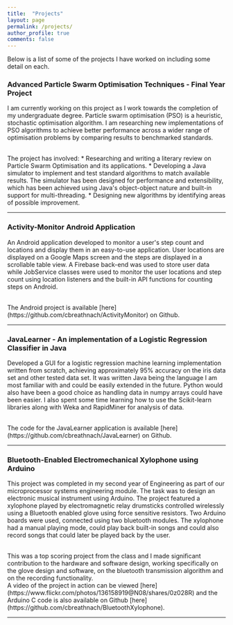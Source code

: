 ```yaml
---
title:  "Projects"
layout: page
permalink: /projects/
author_profile: true
comments: false
---
```


Below is a list of some of the projects I have worked on including some detail on each. 

### Advanced Particle Swarm Optimisation Techniques - Final Year Project

I am currently working on this project as I work towards the completion of my undergraduate degree. Particle swarm optimisation (PSO) is a heuristic, stochastic optimisation algorithm. I am researching new implementations of PSO algorithms to achieve better performance across a wider range of optimisation problems by comparing results to benchmarked standards.

<br />
The project has involved:
* Researching and writing a literary review on Particle Swarm Optimisation and its applications.
* Developing a Java simulator to implement and test standard algorithms to match available results. The simulator has been designed for performance and extensibility, which has been achieved using Java's object-object nature and built-in support for multi-threading. 
* Designing new algorithms by identifying areas of possible improvement.

-------

### Activity-Monitor Android Application 

An Android application developed to monitor a user's step count and locations and display them in an easy-to-use application. User locations are displayed on a Google Maps screen and the steps are displayed in a scrollable table view. A Firebase back-end was used to store user data while JobService classes were used to monitor the user locations and step count using location listeners and the built-in API functions for counting steps on Android.

<br />
The Android project is available [here](https://github.com/cbreathnach/ActivityMonitor) on Github.

-----------

### JavaLearner - An implementation of a Logistic Regression Classifier in Java

Developed a GUI for a logistic regression machine learning implementation written from scratch, achieving approximately 95% accuracy on the iris data set and other tested data set. It was written Java being the language I am most familiar with and could be easily extended in the future. Python would also have been a good choice as handling data in numpy arrays could have been easier. I also spent some time learning how to use the Scikit-learn libraries along with Weka and RapidMiner for analysis of data.

<br />
The code for the JavaLearner application is available [here](https://github.com/cbreathnach/JavaLearner) on Github.

---------

### Bluetooth-Enabled Electromechanical Xylophone using Arduino

This project was completed in my second year of Engineering as part of our microprocessor systems engineering module. The task was to design an electronic musical instrument using Arduino. The project featured a xylophone played by electromagnetic relay drumsticks controlled wirelessly using a Bluetooth enabled glove using force sensitive resistors. Two Arduino boards were used, connected using two bluetooth modules. The xylophone had a manual playing mode, could play back built-in songs and could also record songs that could later be played back by the user.

<br />
This was a top scoring project from the class and I made significant contribution to the hardware and software design, working specifically on the glove design and software, on the bluetooth transmission algorithm and on the recording functionality.

<br />
A video of the project in action can be viewed [here](https://www.flickr.com/photos/136158919@N08/shares/0z028R) and the Arduino C code is also available on Github [here](https://github.com/cbreathnach/BluetoothXylophone).

-------